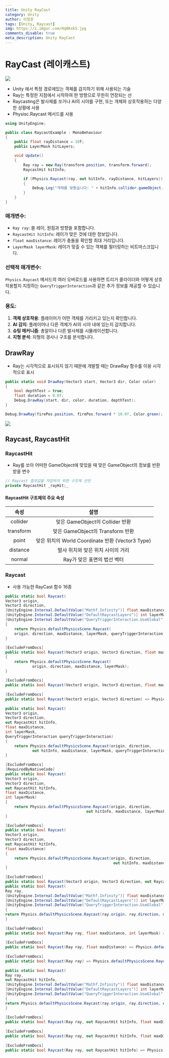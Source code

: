 ```yaml
---
title: Unity RayCast
category: Unity
author: 이정훈
tags: [Unity, Raycast]
img: https://i.imgur.com/Hq8KxkS.jpg
comments_disable: true
meta_description: Unity RayCast
---
```

# RayCast (레이캐스트)
![](https://i.imgur.com/wmz29gg.jpg)

- Unity 에서 특정 경로에있는 객체를 감지하기 위해 사용되는 기술
- Ray는 특정한 지점에서 시작하여 한 방향으로 무한히 연장되는 선
- Raycasting은 발사체를 쏘거나 AI의 시야를 구현, 또는 개체와 상호작용하는 다양한 상황에 사용
- Physisc.Raycast 메서드를 사용

```csharp
using UnityEngine;

public class RaycastExample : MonoBehaviour
{
    public float rayDistance = 10f;
    public LayerMask hitLayers;

    void Update()
    {
        Ray ray = new Ray(transform.position, transform.forward);
        RaycastHit hitInfo;

        if (Physics.Raycast(ray, out hitInfo, rayDistance, hitLayers))
        {
            Debug.Log("객체를 맞췄습니다: " + hitInfo.collider.gameObject.name);
        }
    }
}
```

### 매개변수:

- `Ray ray`: 쏠 레이, 원점과 방향을 포함합니다.
- `RaycastHit hitInfo`: 레이가 맞은 것에 대한 정보입니다.
- `float maxDistance`: 레이가 충돌을 확인할 최대 거리입니다.
- `LayerMask layerMask`: 레이가 맞출 수 있는 객체를 필터링하는 비트마스크입니다.

### 선택적 매개변수:

`Physics.Raycast` 메서드의 여러 오버로드를 사용하면 트리거 콜라이더와 어떻게 상호 작용할지 지정하는 `QueryTriggerInteraction`과 같은 추가 정보를 제공할 수 있습니다.

### 용도:

1. **객체 상호작용**: 플레이어가 어떤 객체를 가리키고 있는지 확인합니다.
2. **AI 감지**: 플레이어나 다른 객체가 AI의 시야 내에 있는지 감지합니다.
3. **슈팅 메커니즘**: 총알이나 다른 발사체를 시뮬레이션합니다.
4. **지형 분석**: 지형의 경사나 구조를 분석합니다.

## DrawRay
- Ray는 시각적으로 표시되지 않기 때문에 개발할 때는 DrawRay 함수를 이용 시각적으로 표시

```csharp
public static void DrawRay(Vector3 start, Vector3 dir, Color color)  
{  
	bool depthTest = true;  
	float duration = 0.0f;  
	Debug.DrawRay(start, dir, color, duration, depthTest);  
}

Debug.DrawRay(firePos.position, firePos.forward * 10.0f, Color.green);
```

![](https://i.imgur.com/Hq8KxkS.jpg)

## Raycast, RaycastHit

### RaycastHit
- Ray를 쏘아 어떠한 GameObject에 맞았을 때 맞은 GameObject의 정보를 반환받을 변수
```csharp
// Raycast 결괏값을 저장하지 위한 구조체 선언
private RaycastHit _rayHit;_
```
#### RaycastHit 구조체의 주요 속성

|속성|설명|
|:--:|:--:|
|collider|맞은 GameObject의 Collider 반환|
|transform|맞은 GameObject의 Transform 반환|
|point|맞은 위치의 World Coordinate 반환 (Vector3 Type)|
|distance|발사 위치와 맞은 위치 사이의 거리|
|normal|Ray가 맞은 표면의 법선 벡터|

### Raycast
- 사용 가능한 RayCast 함수 16종

```csharp
public static bool Raycast(  
Vector3 origin,  
Vector3 direction,  
[UnityEngine.Internal.DefaultValue("Mathf.Infinity")] float maxDistance,  
[UnityEngine.Internal.DefaultValue("DefaultRaycastLayers")] int layerMask,  
[UnityEngine.Internal.DefaultValue("QueryTriggerInteraction.UseGlobal")] QueryTriggerInteraction queryTriggerInteraction)  
{  
	return Physics.defaultPhysicsScene.Raycast(
	origin, direction, maxDistance, layerMask, queryTriggerInteraction);  
}  
  
[ExcludeFromDocs]  
public static bool Raycast(Vector3 origin, Vector3 direction, float maxDistance, int layerMask)  
{  
	return Physics.defaultPhysicsScene.Raycast(
			origin, direction, maxDistance, layerMask);  
}  
  
[ExcludeFromDocs]  
public static bool Raycast(Vector3 origin, Vector3 direction, float maxDistance) => Physics.defaultPhysicsScene.Raycast(origin, direction, maxDistance);  
  
[ExcludeFromDocs]  
public static bool Raycast(Vector3 origin, Vector3 direction) => Physics.defaultPhysicsScene.Raycast(origin, direction);  
  
public static bool Raycast(  
Vector3 origin,  
Vector3 direction,  
out RaycastHit hitInfo,  
float maxDistance,  
int layerMask,  
QueryTriggerInteraction queryTriggerInteraction)  
{  
	return Physics.defaultPhysicsScene.Raycast(origin, direction, 
			out hitInfo, maxDistance, layerMask, queryTriggerInteraction);  
}  
  
[ExcludeFromDocs]  
[RequiredByNativeCode]  
public static bool Raycast(  
Vector3 origin,  
Vector3 direction,  
out RaycastHit hitInfo,  
float maxDistance,  
int layerMask)  
{  
	return Physics.defaultPhysicsScene.Raycast(origin, direction, 
									out hitInfo, maxDistance, layerMask);  
}  
  
[ExcludeFromDocs]  
public static bool Raycast(  
Vector3 origin,  
Vector3 direction,  
out RaycastHit hitInfo,  
float maxDistance)  
{  
	return Physics.defaultPhysicsScene.Raycast(origin, direction, 
												out hitInfo, maxDistance);  
}  
  
[ExcludeFromDocs]  
public static bool Raycast(Vector3 origin, Vector3 direction, out RaycastHit hitInfo) => Physics.defaultPhysicsScene.Raycast(origin, direction, out hitInfo);  
public static bool Raycast(  
Ray ray,  
[UnityEngine.Internal.DefaultValue("Mathf.Infinity")] float maxDistance,  
[UnityEngine.Internal.DefaultValue("DefaultRaycastLayers")] int layerMask,  
[UnityEngine.Internal.DefaultValue("QueryTriggerInteraction.UseGlobal")] QueryTriggerInteraction queryTriggerInteraction)  
{  
return Physics.defaultPhysicsScene.Raycast(ray.origin, ray.direction, maxDistance, layerMask, queryTriggerInteraction);  
}  
  
[ExcludeFromDocs]  
public static bool Raycast(Ray ray, float maxDistance, int layerMask) => Physics.defaultPhysicsScene.Raycast(ray.origin, ray.direction, maxDistance, layerMask);  
  
[ExcludeFromDocs]  
public static bool Raycast(Ray ray, float maxDistance) => Physics.defaultPhysicsScene.Raycast(ray.origin, ray.direction, maxDistance);  
  
[ExcludeFromDocs]  
public static bool Raycast(Ray ray) => Physics.defaultPhysicsScene.Raycast(ray.origin, ray.direction);  
  
public static bool Raycast(  
Ray ray,  
out RaycastHit hitInfo,  
[UnityEngine.Internal.DefaultValue("Mathf.Infinity")] float maxDistance,  
[UnityEngine.Internal.DefaultValue("DefaultRaycastLayers")] int layerMask,  
[UnityEngine.Internal.DefaultValue("QueryTriggerInteraction.UseGlobal")] QueryTriggerInteraction queryTriggerInteraction)  
{  
return Physics.defaultPhysicsScene.Raycast(ray.origin, ray.direction, out hitInfo, maxDistance, layerMask, queryTriggerInteraction);  
}  
  
[ExcludeFromDocs]  
public static bool Raycast(Ray ray, out RaycastHit hitInfo, float maxDistance, int layerMask) => Physics.Raycast(ray.origin, ray.direction, out hitInfo, maxDistance, layerMask, QueryTriggerInteraction.UseGlobal);  
  
[ExcludeFromDocs]  
public static bool Raycast(Ray ray, out RaycastHit hitInfo, float maxDistance) => Physics.defaultPhysicsScene.Raycast(ray.origin, ray.direction, out hitInfo, maxDistance);  
  
[ExcludeFromDocs]  
public static bool Raycast(Ray ray, out RaycastHit hitInfo) => Physics.defaultPhysicsScene.Raycast(ray.origin, ray.direction, out hitInfo);
```

